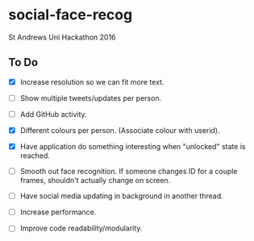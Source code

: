 # social-face-recog
St Andrews Uni Hackathon 2016

## To Do

- [x] Increase resolution so we can fit more text.
- [ ] Show multiple tweets/updates per person.
- [ ] Add GitHub activity.
- [x] Different colours per person. (Associate colour with userid).
- [x] Have application do something interesting when "unlocked" state is reached.
- [ ] Smooth out face recognition. If someone changes ID for a couple frames, shouldn't actually change on screen.
- [ ] Have social media updating in background in another thread.
- [ ] Increase performance.
- [ ] Improve code readability/modularity.

